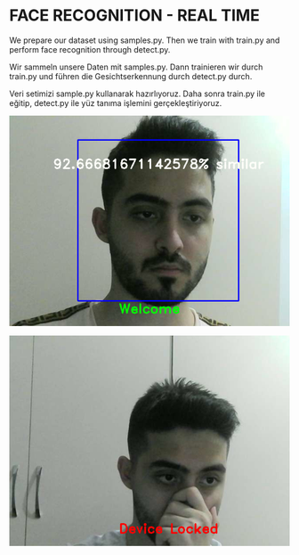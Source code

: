 # FACE RECOGNITION - REAL TIME




We prepare our dataset using samples.py. Then we train with train.py and perform face recognition through detect.py.




Wir sammeln unsere Daten mit samples.py. Dann trainieren wir durch train.py und führen die Gesichtserkennung durch detect.py durch.




Veri setimizi sample.py kullanarak hazırlıyoruz. Daha sonra train.py ile eğitip, detect.py ile yüz tanıma işlemini gerçekleştiriyoruz.



![](Img/Desktop_220531_0405.jpg)

![](Img/Desktop_220526_0801_1.jpg)
